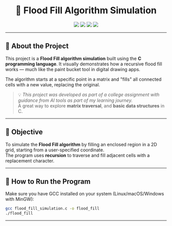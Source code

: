 <h1 align="center">🌊 Flood Fill Algorithm Simulation</h1>

<p align="center">
  <img src="https://img.shields.io/badge/Language-C-blue?style=for-the-badge" />
  <img src="https://img.shields.io/badge/Project-Flood_Fill_Simulation-ff69b4?style=for-the-badge" />
  <img src="https://img.shields.io/badge/AI%20Assisted-Yes-purple?style=for-the-badge" />
  <img src="https://img.shields.io/badge/Status-Completed-brightgreen?style=for-the-badge" />
</p>

---

## 🧠 About the Project

This project is a **Flood Fill algorithm simulation** built using the **C programming language**. It visually demonstrates how a recursive flood fill works — much like the paint bucket tool in digital drawing apps.

The algorithm starts at a specific point in a matrix and "fills" all connected cells with a new value, replacing the original.

> 💡 *This project was developed as part of a college assignment with guidance from AI tools as part of my learning journey.*  
> A great way to explore  **matrix traversal**, and **basic data structures** in C.

---

## 🎯 Objective

To simulate the **Flood Fill algorithm** by filling an enclosed region in a 2D grid, starting from a user-specified coordinate.  
The program uses **recursion** to traverse and fill adjacent cells with a replacement character.

---

## 🔧 How to Run the Program

Make sure you have GCC installed on your system (Linux/macOS/Windows with MinGW):

```bash
gcc flood_fill_simulation.c -o flood_fill
./flood_fill

```
---

